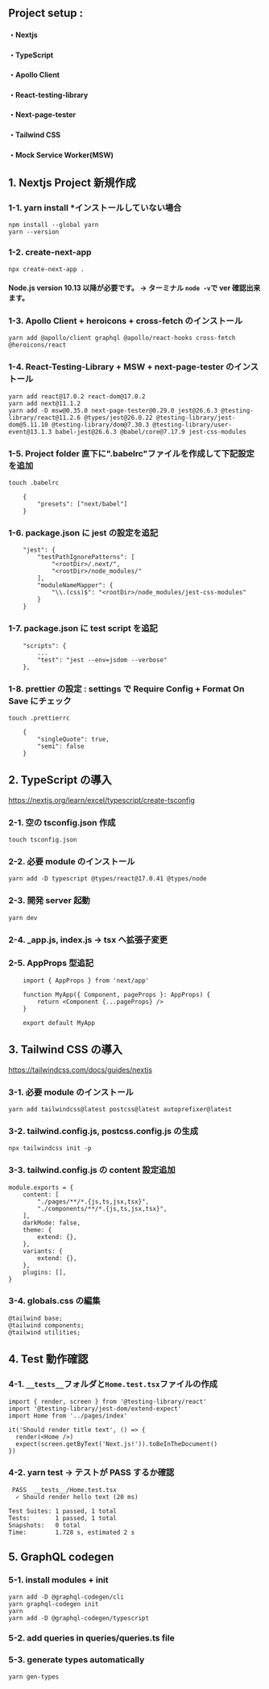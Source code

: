 ## Project setup :

#### ・Nextjs

#### ・TypeScript

#### ・Apollo Client

#### ・React-testing-library

#### ・Next-page-tester

#### ・Tailwind CSS

#### ・Mock Service Worker(MSW)

## 1. Nextjs Project 新規作成

### 1-1. yarn install \*インストールしていない場合

    npm install --global yarn
    yarn --version

### 1-2. create-next-app

    npx create-next-app .

#### Node.js version 10.13 以降が必要です。 -> ターミナル `node -v`で ver 確認出来ます。

### 1-3. Apollo Client + heroicons + cross-fetch のインストール

    yarn add @apollo/client graphql @apollo/react-hooks cross-fetch @heroicons/react

### 1-4. React-Testing-Library + MSW + next-page-tester のインストール

    yarn add react@17.0.2 react-dom@17.0.2
    yarn add next@11.1.2
    yarn add -D msw@0.35.0 next-page-tester@0.29.0 jest@26.6.3 @testing-library/react@11.2.6 @types/jest@26.0.22 @testing-library/jest-dom@5.11.10 @testing-library/dom@7.30.3 @testing-library/user-event@13.1.3 babel-jest@26.6.3 @babel/core@7.17.9 jest-css-modules

### 1-5. Project folder 直下に".babelrc"ファイルを作成して下記設定を追加

    touch .babelrc

```
    {
        "presets": ["next/babel"]
    }
```

### 1-6. package.json に jest の設定を追記

```
    "jest": {
        "testPathIgnorePatterns": [
            "<rootDir>/.next/",
            "<rootDir>/node_modules/"
        ],
        "moduleNameMapper": {
            "\\.(css)$": "<rootDir>/node_modules/jest-css-modules"
        }
    }
```

### 1-7. package.json に test script を追記

```
    "scripts": {
        ...
        "test": "jest --env=jsdom --verbose"
    },
```

### 1-8. prettier の設定 : settings で Require Config + Format On Save にチェック

    touch .prettierrc

```
    {
        "singleQuote": true,
        "semi": false
    }
```

## 2. TypeScript の導入

https://nextjs.org/learn/excel/typescript/create-tsconfig

### 2-1. 空の tsconfig.json 作成

    touch tsconfig.json

### 2-2. 必要 module のインストール

    yarn add -D typescript @types/react@17.0.41 @types/node

### 2-3. 開発 server 起動

    yarn dev

### 2-4. \_app.js, index.js -> tsx へ拡張子変更

### 2-5. AppProps 型追記

```
    import { AppProps } from 'next/app'

    function MyApp({ Component, pageProps }: AppProps) {
        return <Component {...pageProps} />
    }

    export default MyApp
```

## 3. Tailwind CSS の導入

https://tailwindcss.com/docs/guides/nextjs

### 3-1. 必要 module のインストール

    yarn add tailwindcss@latest postcss@latest autoprefixer@latest

### 3-2. tailwind.config.js, postcss.config.js の生成

    npx tailwindcss init -p

### 3-3. tailwind.config.js の content 設定追加

```
module.exports = {
    content: [
        "./pages/**/*.{js,ts,jsx,tsx}",
        "./components/**/*.{js,ts,jsx,tsx}",
    ],
    darkMode: false,
    theme: {
        extend: {},
    },
    variants: {
        extend: {},
    },
    plugins: [],
}
```

### 3-4. globals.css の編集

```
@tailwind base;
@tailwind components;
@tailwind utilities;
```

## 4. Test 動作確認

### 4-1. `__tests__`フォルダと`Home.test.tsx`ファイルの作成

```
import { render, screen } from '@testing-library/react'
import '@testing-library/jest-dom/extend-expect'
import Home from '../pages/index'

it('Should render title text', () => {
  render(<Home />)
  expect(screen.getByText('Next.js!')).toBeInTheDocument()
})
```

### 4-2. yarn test -> テストが PASS するか確認

```
 PASS  __tests__/Home.test.tsx
  ✓ Should render hello text (20 ms)

Test Suites: 1 passed, 1 total
Tests:       1 passed, 1 total
Snapshots:   0 total
Time:        1.728 s, estimated 2 s
```

## 5. GraphQL codegen

### 5-1. install modules + init

    yarn add -D @graphql-codegen/cli
    yarn graphql-codegen init
    yarn
    yarn add -D @graphql-codegen/typescript

### 5-2. add queries in queries/queries.ts file

### 5-3. generate types automatically

    yarn gen-types
